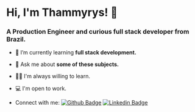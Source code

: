 # Hi, I'm Thammyrys! 👋 
<h3>A Production Engineer and curious full stack developer from Brazil.</h3>

- 🌱 I’m currently learning **full stack development.**

- 💬 Ask me about **some of these subjects.**

- ✍🏼 I'm always willing to learn.

- 💻 I'm open to work.

- Connect with me: [![Github Badge](https://img.shields.io/badge/-Github-000?style=flat-square&logo=Github&logoColor=white&link=https://github.com/fagnerpsantos)](https://github.com/tbmota/tbmota)
[![Linkedin Badge](https://img.shields.io/badge/-LinkedIn-blue?style=flat-square&logo=Linkedin&logoColor=white&link=https://www.linkedin.com/in/fagnerpsantos/)](https://www.linkedin.com/in/thammyrys-mota/)


